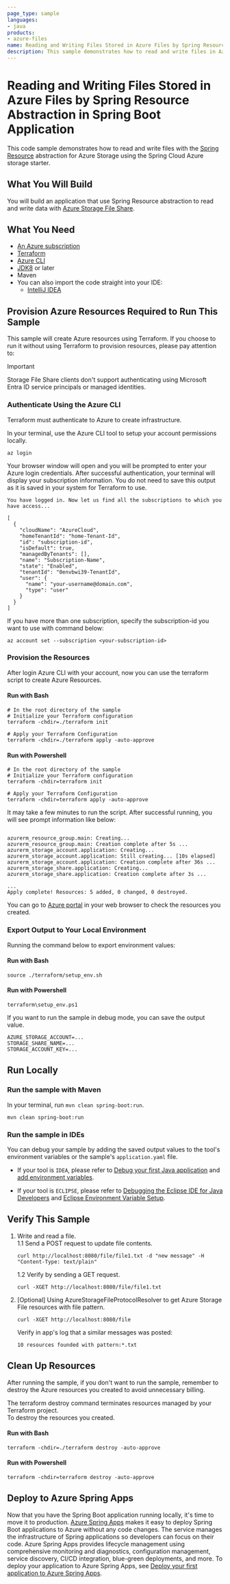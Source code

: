 ```yaml
---
page_type: sample
languages:
- java
products:
- azure-files
name: Reading and Writing Files Stored in Azure Files by Spring Resource Abstraction in Spring Boot Application
description: This sample demonstrates how to read and write files in Azure Files and Spring Resource abstraction in Spring Boot application.
---
```


# Reading and Writing Files Stored in Azure Files by Spring Resource Abstraction in Spring Boot Application

This code sample demonstrates how to read and write files with the [Spring Resource](https://docs.spring.io/spring-framework/docs/current/reference/html/core.html#resources) abstraction for Azure Storage using the Spring Cloud Azure storage starter.

## What You Will Build
You will build an application that use Spring Resource abstraction to read and write data with [Azure Storage File Share](https://azure.microsoft.com/services/storage/files/).

## What You Need

- [An Azure subscription](https://azure.microsoft.com/free/)
- [Terraform](https://www.terraform.io/)
- [Azure CLI](https://docs.microsoft.com/cli/azure/install-azure-cli)
- [JDK8](https://www.oracle.com/java/technologies/downloads/) or later
- Maven
- You can also import the code straight into your IDE:
    - [IntelliJ IDEA](https://www.jetbrains.com/idea/download)

## Provision Azure Resources Required to Run This Sample
This sample will create Azure resources using Terraform. If you choose to run it without using Terraform to provision resources, please pay attention to:
> [!IMPORTANT]  
> Storage File Share clients don't support authenticating using Microsoft Entra ID service principals or managed identities.

### Authenticate Using the Azure CLI
Terraform must authenticate to Azure to create infrastructure.

In your terminal, use the Azure CLI tool to setup your account permissions locally.

```shell
az login
```

Your browser window will open and you will be prompted to enter your Azure login credentials. After successful authentication, your terminal will display your subscription information. You do not need to save this output as it is saved in your system for Terraform to use.

```shell
You have logged in. Now let us find all the subscriptions to which you have access...

[
  {
    "cloudName": "AzureCloud",
    "homeTenantId": "home-Tenant-Id",
    "id": "subscription-id",
    "isDefault": true,
    "managedByTenants": [],
    "name": "Subscription-Name",
    "state": "Enabled",
    "tenantId": "0envbwi39-TenantId",
    "user": {
      "name": "your-username@domain.com",
      "type": "user"
    }
  }
]
```

If you have more than one subscription, specify the subscription-id you want to use with command below:
```shell
az account set --subscription <your-subscription-id>
```

### Provision the Resources

After login Azure CLI with your account, now you can use the terraform script to create Azure Resources.

#### Run with Bash

```shell
# In the root directory of the sample
# Initialize your Terraform configuration
terraform -chdir=./terraform init

# Apply your Terraform Configuration
terraform -chdir=./terraform apply -auto-approve

```

#### Run with Powershell

```shell
# In the root directory of the sample
# Initialize your Terraform configuration
terraform -chdir=terraform init

# Apply your Terraform Configuration
terraform -chdir=terraform apply -auto-approve

```

It may take a few minutes to run the script. After successful running, you will see prompt information like below:

```shell

azurerm_resource_group.main: Creating...
azurerm_resource_group.main: Creation complete after 5s ...
azurerm_storage_account.application: Creating...
azurerm_storage_account.application: Still creating... [10s elapsed]
azurerm_storage_account.application: Creation complete after 36s ...
azurerm_storage_share.application: Creating...
azurerm_storage_share.application: Creation complete after 3s ...

...
Apply complete! Resources: 5 added, 0 changed, 0 destroyed.

```

You can go to [Azure portal](https://ms.portal.azure.com/) in your web browser to check the resources you created.

### Export Output to Your Local Environment
Running the command below to export environment values:

#### Run with Bash

```shell
source ./terraform/setup_env.sh
```

#### Run with Powershell

```shell
terraform\setup_env.ps1
```

If you want to run the sample in debug mode, you can save the output value.

```shell
AZURE_STORAGE_ACCOUNT=...
STORAGE_SHARE_NAME=...
STORAGE_ACCOUNT_KEY=...
```

## Run Locally

### Run the sample with Maven

In your terminal, run `mvn clean spring-boot:run`.

```shell
mvn clean spring-boot:run
```

### Run the sample in IDEs

You can debug your sample by adding the saved output values to the tool's environment variables or the sample's `application.yaml` file.

* If your tool is `IDEA`, please refer to [Debug your first Java application](https://www.jetbrains.com/help/idea/debugging-your-first-java-application.html) and [add environment variables](https://www.jetbrains.com/help/objc/add-environment-variables-and-program-arguments.html#add-environment-variables).

* If your tool is `ECLIPSE`, please refer to [Debugging the Eclipse IDE for Java Developers](https://www.eclipse.org/community/eclipse_newsletter/2017/june/article1.php) and [Eclipse Environment Variable Setup](https://examples.javacodegeeks.com/desktop-java/ide/eclipse/eclipse-environment-variable-setup-example/).

## Verify This Sample
1. Write and read a file.  
    1.1 Send a POST request to update file contents.
    ```shell
    curl http://localhost:8080/file/file1.txt -d "new message" -H "Content-Type: text/plain"
    ```
    1.2 Verify by sending a GET request.  
    ```shell
    curl -XGET http://localhost:8080/file/file1.txt
    ```


2. [Optional] Using AzureStorageFileProtocolResolver to get Azure Storage File resources with file pattern.
    ```shell
    curl -XGET http://localhost:8080/file
    ```
    
    Verify in app's log that a similar messages was posted:
    ```shell
    10 resources founded with pattern:*.txt
    ```


## Clean Up Resources
After running the sample, if you don't want to run the sample, remember to destroy the Azure resources you created to avoid unnecessary billing.

The terraform destroy command terminates resources managed by your Terraform project.   
To destroy the resources you created.

#### Run with Bash

```shell
terraform -chdir=./terraform destroy -auto-approve
```

#### Run with Powershell

```shell
terraform -chdir=terraform destroy -auto-approve
```

## Deploy to Azure Spring Apps

Now that you have the Spring Boot application running locally, it's time to move it to production. [Azure Spring Apps](https://learn.microsoft.com/azure/spring-apps/overview) makes it easy to deploy Spring Boot applications to Azure without any code changes. The service manages the infrastructure of Spring applications so developers can focus on their code. Azure Spring Apps provides lifecycle management using comprehensive monitoring and diagnostics, configuration management, service discovery, CI/CD integration, blue-green deployments, and more. To deploy your application to Azure Spring Apps, see [Deploy your first application to Azure Spring Apps](https://learn.microsoft.com/azure/spring-apps/quickstart?tabs=Azure-CLI).
